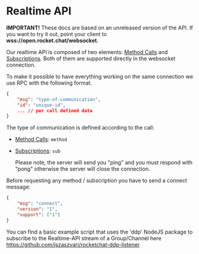 # Realtime API

**IMPORTANT!** These docs are based on an unreleased version of the API. If you want to try it out, point your client to **wss://open.rocket.chat/websocket**.

Our realtime API is composed of two elements: [Method Calls][1] and [Subscriptions][2]. Both of them are supported directly in the websocket connection.

To make it possible to have everything working on the same connection we use RPC with the following format.

```json
{
    "msg": "type-of-communication",
    "id": "unique-id",
    ... // per call defined data
}
```

The type of communication is defined according to the call:

- [Method Calls][1]: `method`
- [Subscriptions][2]: `sub`

    Please note, the server will send you "ping" and you must respond with "pong" otherwise the server will close the connection.

Before requesting any method / subscription you have to send a connect message:

```json
{
    "msg": "connect",
    "version": "1",
    "support": ["1"]
}
```

[1]: method-calls/

[2]: subscriptions/

You can find a basic example script that uses the 'ddp' NodeJS package to subscribe to the Realtime-API stream of a Group/Channel here <https://github.com/jszaszvari/rocketchat-ddp-listener>
